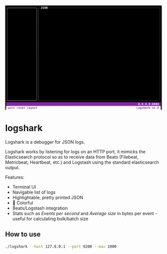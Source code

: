 <kbd>![](./_doc/demo.gif)</kbd>

# logshark

Logshark is a debugger for JSON logs.

Logshark works by listening for logs on an HTTP port, it mimicks the Elasticsearch protocol so as to receive data from Beats (Filebeat, Metricbeat, Heartbeat, etc.) and Logstash using the standard elasticsearch output. 

Features:
- Terminal UI 
- Navigable list of logs 
- Highlightable, pretty printed JSON
- 🎨 Colorful
- Beats/Logstash integration
- Stats such as *Events per second* and *Average size* in bytes per event - useful for calculating bulk/batch size


## How to use

```bash
./logshark --host 127.0.0.1 --port 9200 --max 1000
```